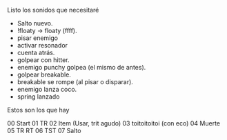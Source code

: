 Listo los sonidos que necesitaré

- Salto nuevo.
- !floaty -> floaty (ffff).
- pisar enemigo
- activar resonador
- cuenta atrás.
- golpear con hitter.
- enemigo punchy golpea (el mismo de antes).
- golpear breakable.
- breakable se rompe (al pisar o disparar).
- enemigo lanza coco.
- spring lanzado

Estos son los que hay

00 Start
01 TR
02 Item (Usar, trit agudo)
03 toitoitoitoi (con eco)
04 Muerte
05 TR RT
06 TST
07 Salto
